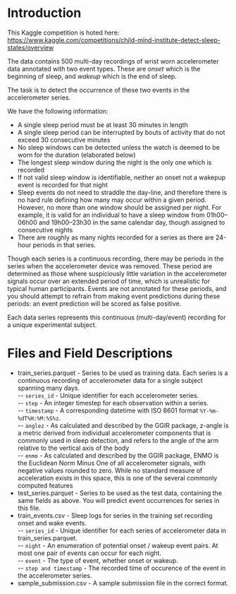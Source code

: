 # Introduction
This Kaggle competition is hoted here: https://www.kaggle.com/competitions/child-mind-institute-detect-sleep-states/overview 

The data contains 500 multi-day recordings of wrist worn accelerometer data annotated with two event types. These are *onset* which is the beginning of sleep, and *wakeup* which is the end of sleep.

The task is to detect the occurrence of these two events in the accelerometer series.

We have the following information:
- A single sleep period must be at least 30 minutes in length
- A single sleep period can be interrupted by bouts of activity that do not exceed 30 consecutive minutes
- No sleep windows can be detected unless the watch is deemed to be worn for the duration (elaborated below)
- The longest sleep window during the night is the only one which is recorded
- If not valid sleep window is identifiable, neither an onset not a wakepup event is recorded for that night
- Sleep events do not need to straddle the day-line, and therefore there is no hard rule defining how many may occur within a given period. However, no more than one window should be assigned per night. For example, it is valid for an individual to have a sleep window from 01h00–06h00 and 19h00–23h30 in the same calendar day, though assigned to consecutive nights
- There are roughly as many nights recorded for a series as there are 24-hour periods in that series.

Though each series is a continuous recording, there may be periods in the series when the accelerometer device was removed. These period are determined as those where suspiciously little variation in the accelerometer signals occur over an extended period of time, which is unrealistic for typical human participants. Events are not annotated for these periods, and you should attempt to refrain from making event predictions during these periods: an event prediction will be scored as false positive.

Each data series represents this continuous (multi-day/event) recording for a unique experimental subject.

# Files and Field Descriptions
- train_series.parquet - Series to be used as training data. Each series is a continuous recording of accelerometer data for a single subject spanning many days.    
-- `series_id` - Unique identifier for each accelerometer series.   
-- `step` - An integer timestep for each observation within a series.   
-- `timestamp` - A corresponding datetime with ISO 8601 format `%Y-%m-%dT%H:%M:%S%z`.   
-- `anglez` - As calculated and described by the GGIR package, z-angle is a metric derived from individual accelerometer components that is commonly used in sleep detection, and refers to the angle of the arm relative to the vertical axis of the body   
-- `enmo` - As calculated and described by the GGIR package, ENMO is the Euclidean Norm Minus One of all accelerometer signals, with negative values rounded to zero. While no standard measure of acceleration exists in this space, this is one of the several commonly computed features
- test_series.parquet - Series to be used as the test data, containing the same fields as above. You will predict event occurrences for series in this file.
- train_events.csv - Sleep logs for series in the training set recording onset and wake events.   
-- `series_id` - Unique identifier for each series of accelerometer data in train_series.parquet.   
-- `night` - An enumeration of potential onset / wakeup event pairs. At most one pair of events can occur for each night.   
-- `event` - The type of event, whether onset or wakeup.   
-- `step and timestamp` - The recorded time of occurence of the event in the accelerometer series.   
- sample_submission.csv - A sample submission file in the correct format.